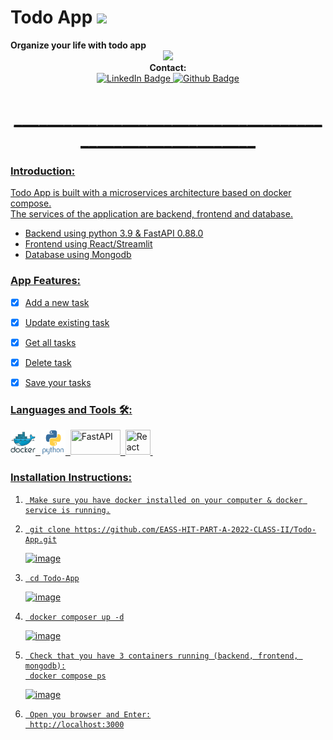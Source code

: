 
<h1>
   Todo App
  <img src="https://cdn.icon-icons.com/icons2/3078/PNG/512/clipboard_notes_list_tasks_icon_191193.png" width="45"/>
</h1>
<b>Organize your life with todo app</b>
<div id="header" align="center">
  <img src="https://media.giphy.com/media/VdoIFLsMIlwzfKD520/giphy.gif" width="200"/>
</div>

<div id="badges" align="center">
   <b>Contact:</b>
   <br />
  <a href="https://www.linkedin.com/in/peleg-levy">
    <img src="https://img.shields.io/badge/LinkedIn-blue?style=for-the-badge&logo=linkedin&logoColor=white" alt="LinkedIn Badge"/>
  <a href="https://github.com/Peleg07">
  <img src="https://img.shields.io/badge/github-gray?style=for-the-badge&logo=github&logoColor=white" alt="Github Badge"/>
</div>
    
<h1 align="center">__________________________________________________________</h1>
   
### Introduction:
   Todo App is built with a microservices architecture based on docker compose.<br />
   The services of the application are backend, frontend and database.
* Backend using python 3.9 & FastAPI 0.88.0
* Frontend using React/Streamlit
* Database using Mongodb
     
     
### App Features:
- [x] Add a new task
- [x] Update existing task
- [x] Get all tasks
- [x] Delete task
- [x] Save your tasks
    
    
### Languages and Tools :hammer_and_wrench::
<div>
   <img src="https://raw.githubusercontent.com/devicons/devicon/1119b9f84c0290e0f0b38982099a2bd027a48bf1/icons/docker/docker-original-wordmark.svg" title="Docker" width="40" height="40"/>&nbsp;
   <img src="https://raw.githubusercontent.com/devicons/devicon/1119b9f84c0290e0f0b38982099a2bd027a48bf1/icons/python/python-original-wordmark.svg" title="Python" width="40" height="40"/>&nbsp;
   <img src="https://upload.wikimedia.org/wikiversity/en/8/8c/FastAPI_logo.png" title="FastAPI" width="80" height="40"/>&nbsp;
   <img src="https://cdn.jsdelivr.net/gh/devicons/devicon/icons/react/react-original-wordmark.svg" title="React" width="40" height="40"/>&nbsp;
</div>
   
 
 ### Installation Instructions:
 1.
         Make sure you have docker installed on your computer & docker service is running.
 2.
         git clone https://github.com/EASS-HIT-PART-A-2022-CLASS-II/Todo-App.git
      ![image](https://user-images.githubusercontent.com/89268094/208521847-d87d04b2-6b33-4057-90d4-617235b6da2a.png)
 3.
         cd Todo-App
      ![image](https://user-images.githubusercontent.com/89268094/208521984-1ba8917d-60b5-404b-bb51-0cd50836f02e.png)
 4.
         docker composer up -d
      ![image](https://user-images.githubusercontent.com/89268094/212502461-383670e8-5ab2-4ab9-984e-97accc35a239.png)

 5.
         Check that you have 3 containers running (backend, frontend, mongodb):
         docker compose ps
       ![image](https://user-images.githubusercontent.com/89268094/212502459-b446613f-d205-467e-92ec-3b49b69c9449.png)

 6.
         Open you browser and Enter:
         http://localhost:3000
